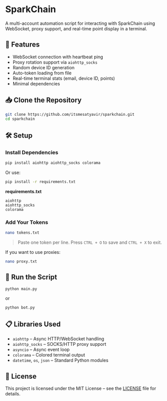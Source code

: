 # SparkChain

A multi-account automation script for interacting with SparkChain using WebSocket, proxy support, and real-time point display in a terminal.

## 🚀 Features

- WebSocket connection with heartbeat ping
- Proxy rotation support via `aiohttp_socks`
- Random device ID generation
- Auto-token loading from file
- Real-time terminal stats (email, device ID, points)
- Minimal dependencies

## 📥 Clone the Repository

```bash
git clone https://github.com/itsmesatyavir/sparkchain.git
cd sparkchain
```

## 🛠️ Setup

### Install Dependencies

```bash
pip install aiohttp aiohttp_socks colorama
```

Or use:

```bash
pip install -r requirements.txt
```

**requirements.txt**
```
aiohttp
aiohttp_socks
colorama
```

### Add Your Tokens

```bash
nano tokens.txt
```

> Paste one token per line. Press `CTRL + O` to save and `CTRL + X` to exit.

If you want to use proxies:

```bash
nano proxy.txt
```

## 🚀 Run the Script

```bash
python main.py
```
or

```bash
python bot.py
```

## 📋 Libraries Used

- `aiohttp` – Async HTTP/WebSocket handling
- `aiohttp_socks` – SOCKS/HTTP proxy support
- `asyncio` – Async event loop
- `colorama` – Colored terminal output
- `datetime`, `os`, `json` – Standard Python modules

## 📄 License

This project is licensed under the MIT License – see the [LICENSE](LICENSE) file for details.
